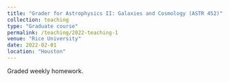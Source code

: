 ```yaml
---
title: "Grader for Astrophysics II: Galaxies and Cosmology (ASTR 452)"
collection: teaching
type: "Graduate course"
permalink: /teaching/2022-teaching-1
venue: "Rice University"
date: 2022-02-01
location: "Houston"
---
```


Graded weekly homework.

